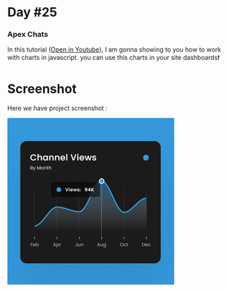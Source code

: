 # Day #25

### Apex Chats
In this tutorial ([Open in Youtube](https://youtu.be/rOC_2DDAIPk)),  I am gonna showing to you how to work with charts in javascript. you can use this charts in your site dashboards❗️

# Screenshot
Here we have project screenshot :

![screenshot](screenshot.jpg)